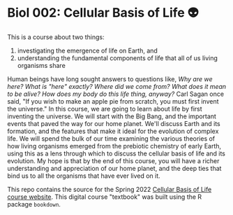 # Biol 002: Cellular Basis of Life :alien:

This is a course about two things:

1. investigating the emergence of life on Earth, and 
2. understanding the fundamental components of life that all of us living organisms share

Human beings have long sought answers to questions like, _Why are we here? What is "here" exactly? Where did we come from? What does it mean to be alive? How does my body do this life thing, anyway?_ Carl Sagan once said, "If you wish to make an apple pie from scratch, you must first invent the universe." In this course, we are going to learn about life by first inventing the universe. We will start with the Big Bang, and the important events that paved the way for our home planet. We'll discuss Earth and its formation, and the features that make it ideal for the evolution of complex life. We will spend the bulk of our time examining the various theories of how living organisms emerged from the prebiotic chemistry of early Earth, using this as a lens through which to discuss the cellular basis of life and its evolution. My hope is that by the end of this course, you will have a richer understanding and appreciation of our home planet, and the deep ties that bind us to all the organisms that have ever lived on it.

This repo contains the source for the Spring 2022 [Cellular Basis of Life course website](https://ledelaney.org/teaching/2022/spring/biol002). This digital course "textbook" was built using the R package `bookdown`.
